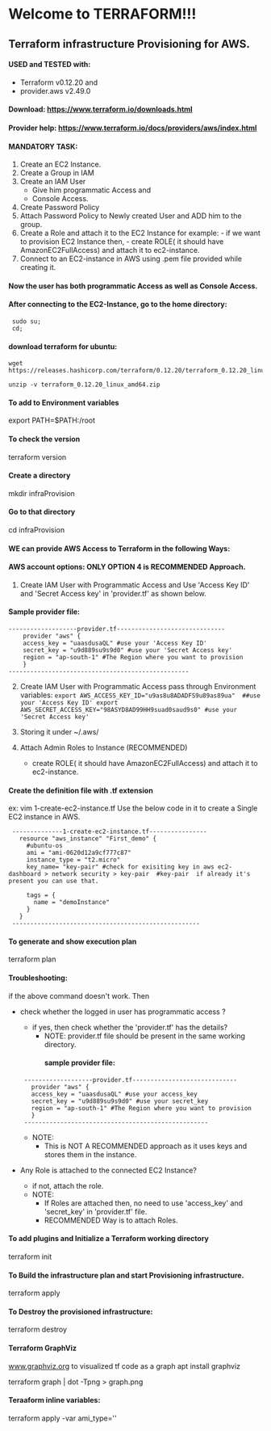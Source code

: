 # Welcome to TERRAFORM!!!

## Terraform infrastructure Provisioning for AWS.

#### USED and TESTED with:
 - Terraform v0.12.20 and
 - provider.aws v2.49.0


#### Download: https://www.terraform.io/downloads.html
#### Provider help: https://www.terraform.io/docs/providers/aws/index.html

#### MANDATORY TASK:
1. Create an EC2 Instance.
2. Create a Group in IAM
3. Create an IAM User
     - Give him programmatic Access and
     - Console Access.
4. Create Password Policy
5. Attach Password Policy to Newly created User and ADD him to the group.
6. Create a Role and attach it to the EC2 Instance
    for example:
        - if we want to provision EC2 Instance then,
        - create ROLE( it should have AmazonEC2FullAccess) and attach it to ec2-instance.
7. Connect to an EC2-instance in AWS using .pem file provided while creating it.
#### Now the user has both programmatic Access as well as Console Access.

#### After connecting to the EC2-Instance, go to the home directory:
```
 sudo su;
 cd;
```
#### download terraform for ubuntu:
```
wget https://releases.hashicorp.com/terraform/0.12.20/terraform_0.12.20_linux_amd64.zip

unzip -v terraform_0.12.20_linux_amd64.zip
```

#### To add to Environment variables
 export PATH=$PATH:/root

#### To check the version
 terraform version

#### Create a directory
 mkdir infraProvision

#### Go to that directory
 cd infraProvision

####  WE can provide AWS Access to Terraform in the following Ways:

 #### AWS account options: ONLY OPTION 4 is RECOMMENDED Approach.

  1. Create IAM User with Programmatic Access and Use 'Access Key ID' and
    'Secret Access key' in 'provider.tf' as shown below.

  #### Sample provider file:
  ```
  -------------------provider.tf------------------------------
      provider "aws" {
      access_key = "uaasdusaQL" #use your 'Access Key ID'
      secret_key = "u9d889su9s9d0" #use your 'Secret Access key'
      region = "ap-south-1" #The Region where you want to provision
      }
  --------------------------------------------------
 ```
  2. Create IAM User with Programmatic Access pass through Environment variables:
    ```
      export AWS_ACCESS_KEY_ID="u9as8u8ADADFS9u89as89ua"  ##use your 'Access Key ID'
      export AWS_SECRET_ACCESS_KEY="98ASYD8AD99HH9suad0saud9s0" #use your 'Secret Access key'
    ```
  3. Storing it under  ~/.aws/

  4. Attach Admin Roles to Instance (RECOMMENDED)
      - create ROLE( it should have AmazonEC2FullAccess) and attach it to ec2-instance.

#### Create the definition file with .tf extension
 ex: vim 1-create-ec2-instance.tf
 Use the below code in it to create a Single EC2 instance in AWS.
 ```
  --------------1-create-ec2-instance.tf----------------
    resource "aws_instance" "First_demo" {
      #ubuntu-os
      ami = "ami-0620d12a9cf777c87"
      instance_type = "t2.micro"
      key_name= "key-pair" #check for exisiting key in aws ec2-dashboard > network security > key-pair  #key-pair  if already it's present you can use that.

      tags = {
        name = "demoInstance"
      }
    }
  ----------------------------------------------------
 ```
#### To generate and show execution plan
 terraform plan

#### Troubleshooting:

   if the above command doesn't work. Then
   - check whether the logged in user has  programmatic access ?
       - if yes, then check whether the 'provider.tf' has the details?
          - NOTE: provider.tf file should be present in the same working directory.
            #### sample provider file:
      ```   
       -------------------provider.tf-----------------------------
         provider "aws" {
         access_key = "uaasdusaQL" #use your access_key
         secret_key = "u9d889su9s9d0" #use your secret_key
         region = "ap-south-1" #The Region where you want to provision
         }
       ---------------------------------------------------
      ```
      - NOTE:
        - This is NOT A RECOMMENDED approach as it uses keys and
          stores them in the instance.

   - Any Role is attached to the connected EC2 Instance?
      - if not, attach the role.
      - NOTE:
        - If Roles are attached then,
          no need to use 'access_key' and 'secret_key' in 'provider.tf' file.
        - RECOMMENDED Way is to attach Roles.

#### To add plugins and Initialize a Terraform working directory
 terraform init
 
#### To Build the infrastructure plan and start Provisioning infrastructure.
 terraform apply    

#### To Destroy the provisioned infrastructure:
 terraform destroy

#### Terraform GraphViz
 www.graphviz.org
 to visualized tf code as a graph
 apt install graphviz

 terraform graph | dot -Tpng > graph.png

 #### Teraaform inline variables:
  terraform apply -var ami_type='<ami-id>'
